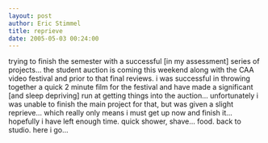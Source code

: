 ```yaml
---
layout: post
author: Eric Stimmel
title: reprieve
date: 2005-05-03 00:24:00
--- 
```



trying to finish the semester with a successful [in my assessment] series of projects... the student auction is coming this weekend along with the CAA video festival and prior to that final reviews. i was successful in throwing together a quick 2 minute film for the festival and have made a significant [and sleep depriving] run at getting things into the auction... unfortunately i was unable to finish the main project for that, but was given a slight reprieve... which really only means i must get up now and finish it... hopefully i have left enough time. quick shower, shave... food. back to studio. here i go...


